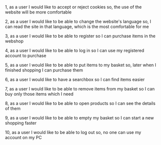 1, 
as a user 
I would like to accept or reject cookies
so, the use of the website will be more comfortable 

2,
as a user
I would like to be able to change the website's language
so, I can read the site in that language, which is the most comfortable for me

3, 
as a user
I would like to be able to register
so I can purchase items in the webshop

4, 
as a user
I would like to be able to log in
so I can use my registered account to purchase

5, 
as a user 
I would like to be able to put items to my basket
so, later when I finished shopping I can purchase them

6, 
as a user
I would like to have a searchbox
so I can find items easier

7, 
as a user
I would like to be able to remove items from my basket
so I can buy only those items which I need

8, 
as a user
I would like to be able to open products
so I can see the details of them

9, 
as a user
I would like to be able to empty my basket
so I can start a new shopping faster

10, 
as a user
I would like to be able to log out
so, no one can use my account on my PC
